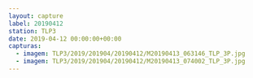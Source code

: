 ```yaml
---
layout: capture
label: 20190412
station: TLP3
date: 2019-04-12 00:00:00+00:00
capturas:
  - imagem: TLP3/2019/201904/20190412/M20190413_063146_TLP_3P.jpg
  - imagem: TLP3/2019/201904/20190412/M20190413_074002_TLP_3P.jpg
---
```

